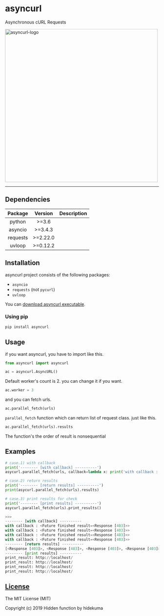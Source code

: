# asyncurl
Asynchronous cURL Requests

<img src="https://raw.githubusercontent.com/hidden-function/i/master/asyncurl.png" height="500" alt="asyncurl-logo"> 

---
## Dependencies
| Package  | Version  | Description |
| :-:      | :-:      | :-:         |
| python   | >=3.6    |             |
| asyncio  | >=3.4.3  |             |
| requests | >=2.22.0 |             |
| uvloop   | >=0.12.2 |             |

## Installation
asyncurl project consists of the following packages:
- `asyncio`
- `requests` (not `pycurl`)
- `uvloop`

You can [download asyncurl executable](https://github.com/hidden-function/asyncurl/releases).

### Using pip
```bash
pip install asyncurl
```

## Usage
if you want asyncurl, you have to import like this.
```python
from asyncurl import asyncurl

ac = asyncurl.AsyncURL()
```

Default worker's count is 2. you can change it if you want.
```python
ac.worker = 3
```

and you can fetch urls.
```python
ac.parallel_fetch(urls)
```
`parallel_fetch` function which can return list of request class. just like this.
```python
ac.parallel_fetch(urls).results
```
The function's the order of result is nonsequential

## Examples
```python
# case.1) with callback
print('-------- [with callback] ----------')
asycurl.parallel_fetch(urls, callback=lambda x: print('with callback : {0}'.format(x)))

# case.2) return results
print('-------- [return results] ----------')
print(asycurl.parallel_fetch(urls).results)

# case.3) print results for check
print('-------- [print results] ----------')
asycurl.parallel_fetch(urls).print_results()

>>>
-------- [with callback] ----------
with callback : <Future finished result=<Response [403]>>
with callback : <Future finished result=<Response [403]>>
with callback : <Future finished result=<Response [403]>>
with callback : <Future finished result=<Response [403]>>
-------- [return results] ----------
[<Response [403]>, <Response [403]>, <Response [403]>, <Response [403]>]
-------- [print results] ----------
print_result: http://localhost/
print_result: http://localhost/
print_result: http://localhost/
print_result: http://localhost/
```

[License](LICENSE)
------------------

The MIT License (MIT)

Copyright (c) 2019 Hidden function by hidekuma
